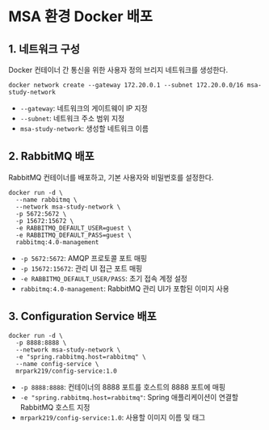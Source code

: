 # MSA 환경 Docker 배포

## 1. 네트워크 구성

Docker 컨테이너 간 통신을 위한 사용자 정의 브리지 네트워크를 생성한다.

```shell
docker network create --gateway 172.20.0.1 --subnet 172.20.0.0/16 msa-study-network
```

- `--gateway`: 네트워크의 게이트웨이 IP 지정
- `--subnet`: 네트워크 주소 범위 지정
- `msa-study-network`: 생성할 네트워크 이름

## 2. RabbitMQ 배포

RabbitMQ 컨테이너를 배포하고, 기본 사용자와 비밀번호를 설정한다.

```shell
docker run -d \
  --name rabbitmq \
  --network msa-study-network \
  -p 5672:5672 \
  -p 15672:15672 \
  -e RABBITMQ_DEFAULT_USER=guest \
  -e RABBITMQ_DEFAULT_PASS=guest \
  rabbitmq:4.0-management
```

- `-p 5672:5672`: AMQP 프로토콜 포트 매핑
- `-p 15672:15672`: 관리 UI 접근 포트 매핑
- `-e RABBITMQ_DEFAULT_USER/PASS`: 초기 접속 계정 설정
- `rabbitmq:4.0-management`: RabbitMQ 관리 UI가 포함된 이미지 사용

## 3. Configuration Service 배포

```shell
docker run -d \
  -p 8888:8888 \
  --network msa-study-network \
  -e "spring.rabbitmq.host=rabbitmq" \
  --name config-service \
  mrpark219/config-service:1.0
```

- `-p 8888:8888`: 컨테이너의 8888 포트를 호스트의 8888 포트에 매핑
- `-e "spring.rabbitmq.host=rabbitmq"`: Spring 애플리케이션이 연결할 RabbitMQ 호스트 지정
- `mrpark219/config-service:1.0`: 사용할 이미지 이름 및 태그